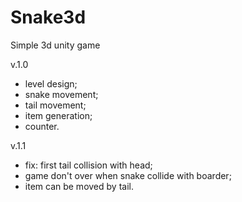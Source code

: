 # Snake3d
Simple 3d unity game

v.1.0
- level design;
- snake movement;
- tail movement;
- item generation;
- counter.

v.1.1
- fix: first tail collision with head;
- game don't over when snake collide with boarder;
- item can be moved by tail.
